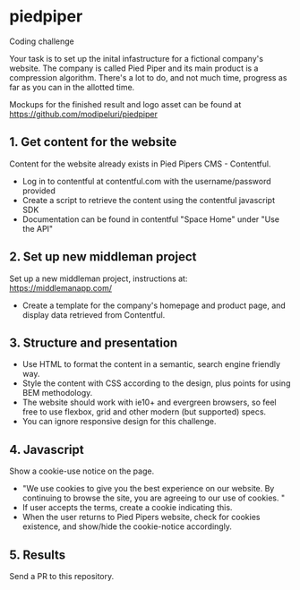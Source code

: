 # piedpiper

Coding challenge

Your task is to set up the inital infastructure for a fictional company's website. The company is called Pied Piper and its main product is a compression algorithm. There's a lot to do, and not much time, progress as far as you can in the allotted time.

Mockups for the finished result and logo asset can be found at https://github.com/modipeluri/piedpiper

## 1. Get content for the website
  Content for the website already exists in Pied Pipers CMS - Contentful.
  - Log in to contentful at contentful.com with the username/password provided
  - Create a script to retrieve the content using the contentful javascript SDK
  - Documentation can be found in contentful "Space Home" under "Use the API"

## 2. Set up new middleman project
  Set up a new middleman project, instructions at: https://middlemanapp.com/
  - Create a template for the company's homepage and product page, and display data retrieved from Contentful.

## 3. Structure and presentation
  - Use HTML to format the content in a semantic, search engine friendly way.
  - Style the content with CSS according to the design, plus points for using BEM methodology.
  - The website should work with ie10+ and evergreen browsers, so feel free to use flexbox, grid and other modern (but supported) specs.
  - You can ignore responsive design for this challenge.

## 4. Javascript
  Show a cookie-use notice on the page.
  - "We use cookies to give you the best experience on our website. By continuing to browse the site, you are agreeing to our     use of cookies. "
  - If user accepts the terms, create a cookie indicating this.
  - When the user returns to Pied Pipers website, check for cookies existence, and show/hide the cookie-notice accordingly.

## 5. Results
  Send a PR to this repository.
